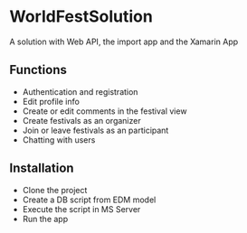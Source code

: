 # WorldFestSolution
A solution with Web API, the import app and the Xamarin App
## Functions
* Authentication and registration
* Edit profile info
* Create or edit comments in the festival view
* Create festivals as an organizer
* Join or leave festivals as an participant
* Chatting with users
## Installation
* Clone the project
* Create a DB script from EDM model
* Execute the script in MS Server
* Run the app
